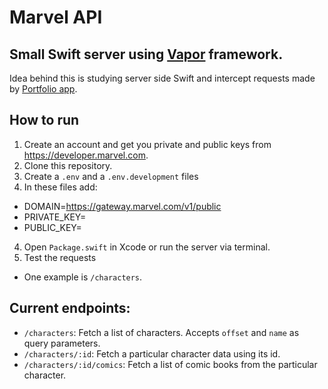 # Marvel API
## Small Swift server using [Vapor](https://vapor.codes/) framework.

Idea behind this is studying server side Swift and intercept requests made by [Portfolio app](https://github.com/luizfelipeairesoares/portfolio).

## How to run
1. Create an account and get you private and public keys from https://developer.marvel.com.
2. Clone this repository.
4. Create a `.env` and a `.env.development` files
5. In these files add:
- DOMAIN=https://gateway.marvel.com/v1/public
- PRIVATE_KEY=<Your Private Key>
- PUBLIC_KEY=<Your Public Key>
4. Open `Package.swift` in Xcode or run the server via terminal.
5. Test the requests
  - One example is `/characters`.
  
## Current endpoints:
- `/characters`: Fetch a list of characters. Accepts `offset` and `name` as query parameters.
- `/characters/:id`: Fetch a particular character data using its id.
- `/characters/:id/comics`: Fetch a list of comic books from the particular character.
